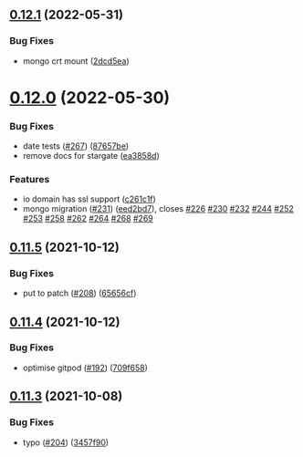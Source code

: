 ## [0.12.1](https://github.com/EddieHubCommunity/api/compare/v0.12.0...v0.12.1) (2022-05-31)


### Bug Fixes

* mongo crt mount ([2dcd5ea](https://github.com/EddieHubCommunity/api/commit/2dcd5eada27ce94489c1b00f3b1f59d39bf32124))



# [0.12.0](https://github.com/EddieHubCommunity/api/compare/v0.11.5...v0.12.0) (2022-05-30)


### Bug Fixes

* date tests ([#267](https://github.com/EddieHubCommunity/api/issues/267)) ([87657be](https://github.com/EddieHubCommunity/api/commit/87657be71321630e7d8a66718b88b0e85a5e2858))
* remove docs for stargate ([ea3858d](https://github.com/EddieHubCommunity/api/commit/ea3858d601815dff9fc294accd50cd5e46e6f22f))


### Features

* io domain has ssl support ([c261c1f](https://github.com/EddieHubCommunity/api/commit/c261c1fe3a352dfe06c12d2c7cff698ae9a04ec4))
* mongo migration ([#231](https://github.com/EddieHubCommunity/api/issues/231)) ([eed2bd7](https://github.com/EddieHubCommunity/api/commit/eed2bd73ab3736c4806f8173f7d42efc06f2a75f)), closes [#226](https://github.com/EddieHubCommunity/api/issues/226) [#230](https://github.com/EddieHubCommunity/api/issues/230) [#232](https://github.com/EddieHubCommunity/api/issues/232) [#244](https://github.com/EddieHubCommunity/api/issues/244) [#252](https://github.com/EddieHubCommunity/api/issues/252) [#253](https://github.com/EddieHubCommunity/api/issues/253) [#258](https://github.com/EddieHubCommunity/api/issues/258) [#262](https://github.com/EddieHubCommunity/api/issues/262) [#264](https://github.com/EddieHubCommunity/api/issues/264) [#268](https://github.com/EddieHubCommunity/api/issues/268) [#269](https://github.com/EddieHubCommunity/api/issues/269)



## [0.11.5](https://github.com/EddieHubCommunity/api/compare/v0.11.4...v0.11.5) (2021-10-12)


### Bug Fixes

* put to patch ([#208](https://github.com/EddieHubCommunity/api/issues/208)) ([65656cf](https://github.com/EddieHubCommunity/api/commit/65656cfaae436df6576a456a4b7ef397bb674853))



## [0.11.4](https://github.com/EddieHubCommunity/api/compare/v0.11.3...v0.11.4) (2021-10-12)


### Bug Fixes

* optimise gitpod ([#192](https://github.com/EddieHubCommunity/api/issues/192)) ([709f658](https://github.com/EddieHubCommunity/api/commit/709f658e2759552319e7d1fd9bae2c53fe9f1058))



## [0.11.3](https://github.com/EddieHubCommunity/api/compare/v0.11.2...v0.11.3) (2021-10-08)


### Bug Fixes

* typo ([#204](https://github.com/EddieHubCommunity/api/issues/204)) ([3457f90](https://github.com/EddieHubCommunity/api/commit/3457f901bfea9b534e7b67bbd766c85a66463dcb))




